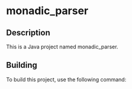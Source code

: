 # monadic_parser

## Description

This is a Java project named monadic_parser.

## Building

To build this project, use the following command:

